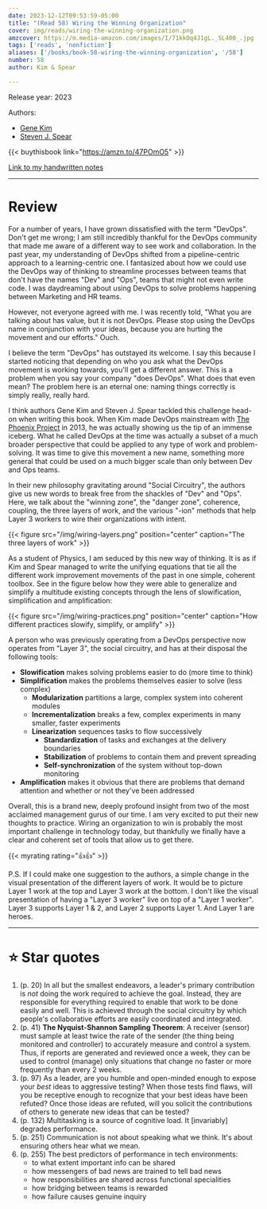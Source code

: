 ```yaml
---
date: 2023-12-12T09:53:59-05:00
title: "(Read 58) Wiring the Winning Organization"
cover: img/reads/wiring-the-winning-organization.png
amzcover: https://m.media-amazon.com/images/I/71kkOq4J1gL._SL400_.jpg
tags: ['reads', 'nonfiction']
aliases: ['/books/book-58-wiring-the-winning-organization', '/58']
number: 58
author: Kim & Spear

---
```


Release year: 2023

Authors:
- [Gene Kim](http://www.realgenekim.me/)
- [Steven J. Spear](https://mitsloan.mit.edu/faculty/directory/steven-spear)

{{< buythisbook link="https://amzn.to/47POmO5" >}}

[Link to my handwritten notes](https://drive.google.com/file/d/1a0ENuKB6UkynFAs91lx1IfHtBuoEvepd/view?usp=sharing)

---

# Review

For a number of years, I have grown dissatisfied with the
term "DevOps". Don't get me wrong; I am still incredibly thankful for
the DevOps community that made me aware of a different way to see work
and collaboration. In the past year, my understanding of DevOps shifted
from a pipeline-centric approach to a learning-centric one. I fantasized
about how we could use the DevOps way of thinking to streamline
processes between teams that don't have the names "Dev" and "Ops", teams
that might not even write code. I was daydreaming about using DevOps to
solve problems happening between Marketing and HR teams.

However, not everyone agreed with me. I was recently told, "What you are
talking about has value, but it is not DevOps. Please stop using the
DevOps name in conjunction with your ideas, because you are hurting the
movement and our efforts." Ouch.

I believe the term "DevOps" has outstayed its welcome. I say this
because I started noticing that depending on who you ask what the DevOps
movement is working towards, you'll get a different answer. This is a
problem when you say your company "does DevOps". What does that even
mean? The problem here is an eternal one: naming things correctly is simply
really, really hard.

I think authors Gene Kim and Steven J. Spear tackled this challenge head-on
when writing this book. When Kim made DevOps mainstream
with [The Phoenix Project](/books/book-41-1-the-phoenix-project/) in
2013, he was actually showing us the tip of an immense iceberg. What he called
DevOps at the time was actually a subset of a much broader perspective
that could be applied to any type of work and problem-solving. It was time to
give this movement a new name, something more general that could be used
on a much bigger scale than only between Dev and Ops teams.

In their new philosophy gravitating around "Social Circuitry", the
authors give us new words to break free from the shackles of
"Dev" and "Ops". Here, we talk about the "winning zone",
the "danger zone", coherence, coupling, the three layers of work, and the various "-ion"
methods that help Layer 3 workers to wire their organizations with
intent.

{{< figure src="/img/wiring-layers.png" position="center" caption="The three layers of work" >}}

As a student of Physics, I am seduced by this new way of thinking. It is as if
Kim and Spear managed to write the unifying equations that tie all the
different work improvement movements of the past in one simple, coherent
toolbox. See in the figure below how they were able to generalize and
simplify a multitude existing concepts through the lens of
slowification, simplification and amplification:

{{< figure src="/img/wiring-practices.png" position="center" caption="How different practices slowify, simplify, or amplify" >}}

A person who was previously operating from a DevOps perspective
now operates from "Layer 3", the social circuitry, and has at their
disposal the following tools:

- **Slowification**  makes solving problems easier to do (more time to think)
- **Simplification** makes the problems themselves easier to solve (less
  complex)
  - **Modularization** partitions a large, complex system into coherent
    modules
  - **Incrementalization**  breaks a few, complex experiments in many
    smaller, faster experiments
  - **Linearization** sequences tasks to flow successively
    - **Standardization** of tasks and exchanges at the delivery boundaries
    - **Stabilization** of problems to contain them and prevent spreading
    - **Self-synchronization** of the system without top-down monitoring
- **Amplification** makes it obvious that there are problems that demand
  attention and whether or not they've been addressed

Overall, this is a brand new, deeply profound insight from two of the
most acclaimed
management gurus of our time. I am very excited to put their new
thoughts to
practice. Wiring an organization to win is probably the most
important challenge in technology today, but thankfully we finally have
a clear and coherent set of tools that allow us to get there.

{{< myrating rating="👍👍" >}}

P.S. If I could make one suggestion to the authors, a simple change in
the  visual presentation of the different layers of work. It would be to
picture Layer 1 work at the top and Layer 3 work at the bottom. I don't
like the visual presentation of having a "Layer 3 worker" live on top of
a "Layer 1 worker". Layer 3 supports Layer 1 & 2, and Layer 2 supports Layer 1.
And Layer 1 are heroes.

---

# :star: Star quotes

1. (p. 20) In all but the smallest endeavors, a leader's primary
   contribution is *not* doing the work required to achieve the goal.
   Instead, they are responsible for everything required to enable that
   work to be done easily and well. This is achieved through the social
   circuitry by which people's collaborative efforts are easily
   coordinated and integrated.
1. (p. 41) __The Nyquist-Shannon Sampling Theorem__: A receiver (sensor)
   must sample at least twice the rate of the sender (the thing being
   monitored and controller) to accurately measure and control a system.
   Thus, if reports are generated and reviewed once a week, they can be
   used to control (manage) only situations that change no faster or
   more frequently than every 2 weeks.
1. (p. 97) As a leader, are you humble and open-minded enough to expose
   your *best* ideas to aggressive testing? When those tests find flaws,
   will you be receptive enough to recognize that your best ideas have
   been refuted? Once those ideas are refuted, will you solicit the
   contributions of others to generate new ideas that can be tested?
1. (p. 132) Multitasking is a source of cognitive load. It [invariably]
   degrades performance.
1. (p. 251) Communication is not about speaking what we think. It's
   about ensuring others hear what we mean.
1. (p. 255) The best predictors of performance in tech environments:
   - to what extent important info can be shared
   - how messengers of bad news are trained to tell bad news
   - how responsibilities are shared across functional specialities
   - how bridging between teams is rewarded
   - how failure causes genuine inquiry
